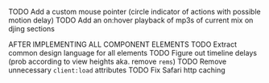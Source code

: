 TODO Add a custom mouse pointer (circle indicator of actions with possible motion delay)
TODO Add an on:hover playback of mp3s of current mix on djing sections

AFTER IMPLEMENTING ALL COMPONENT ELEMENTS
TODO Extract common design language for all elements
TODO Figure out timeline delays (prob according to view heights aka. remove `rems`)
TODO Remove unnecessary `client:load` attributes
TODO Fix Safari http caching
